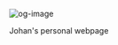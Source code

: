 ![og-image](https://github.com/user-attachments/assets/952b9c2f-f8b9-4dee-a3ff-86a370a34f41)

Johan's personal webpage
